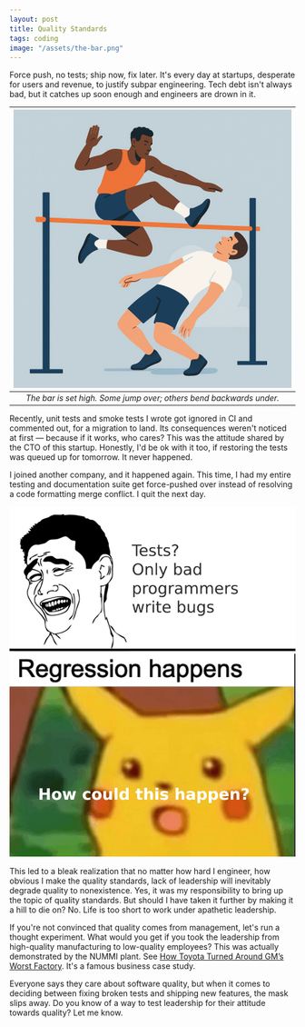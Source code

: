 ```yaml
---
layout: post
title: Quality Standards
tags: coding
image: "/assets/the-bar.png"
---
```


Force push, no tests; ship now, fix later. It's every day at startups, desperate for users and revenue, to justify subpar engineering. Tech debt isn't always bad, but it catches up soon enough and engineers are drown in it. 

| ![the-bar](/assets/the-bar.png) |
|:--:|
| _The bar is set high. Some jump over; others bend backwards under._ |

Recently, unit tests and smoke tests I wrote got ignored in CI and commented out, for a migration to land. Its consequences weren't noticed at first — because if it works, who cares? This was the attitude shared by the CTO of this startup. Honestly, I'd be ok with it too, if restoring the tests was queued up for tomorrow. It never happened.

I joined another company, and it happened again. This time, I had my entire testing and documentation suite get force-pushed over instead of resolving a code formatting merge conflict. I quit the next day.

![surprise](/assets/surprise.png)

This led to a bleak realization that no matter how hard I engineer, how obvious I make the quality standards, lack of leadership will inevitably degrade quality to nonexistence. Yes, it was my responsibility to bring up the topic of quality standards. But should I have taken it further by making it a hill to die on? No. Life is too short to work under apathetic leadership.

If you're not convinced that quality comes from management, let's run a thought experiment. What would you get if you took the leadership from high-quality manufacturing to low-quality employees? This was actually demonstrated by the NUMMI plant. See [How Toyota Turned Around GM’s Worst Factory](https://www.youtube.com/watch?v=ZjxZ2Eh9GrA). It's a famous business case study.

Everyone says they care about software quality, but when it comes to deciding between fixing broken tests and shipping new features, the mask slips away. Do you know of a way to test leadership for their attitude towards quality? Let me know.

